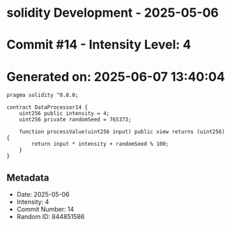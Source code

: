 ﻿# solidity Development - 2025-05-06
# Commit #14 - Intensity Level: 4
# Generated on: 2025-06-07 13:40:04
```solidity
pragma solidity ^0.8.0;

contract DataProcessor14 {
    uint256 public intensity = 4;
    uint256 private randomSeed = 765373;

    function processValue(uint256 input) public view returns (uint256) {
        return input * intensity + randomSeed % 100;
    }
}
```
## Metadata
- Date: 2025-05-06
- Intensity: 4
- Commit Number: 14
- Random ID: 844851586

